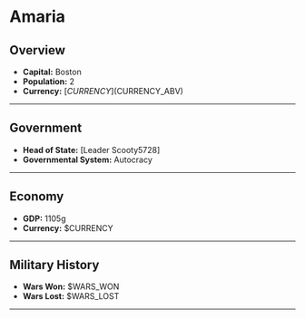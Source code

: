 # Amaria

## Overview

- **Capital:** Boston
- **Population:** 2
- **Currency:** [$CURRENCY] ($CURRENCY_ABV)

---

## Government

- **Head of State:** [Leader Scooty5728]
- **Governmental System:** Autocracy

---

## Economy

- **GDP:** 1105g
- **Currency:** $CURRENCY

---

## Military History

- **Wars Won:** $WARS_WON
- **Wars Lost:** $WARS_LOST

---

